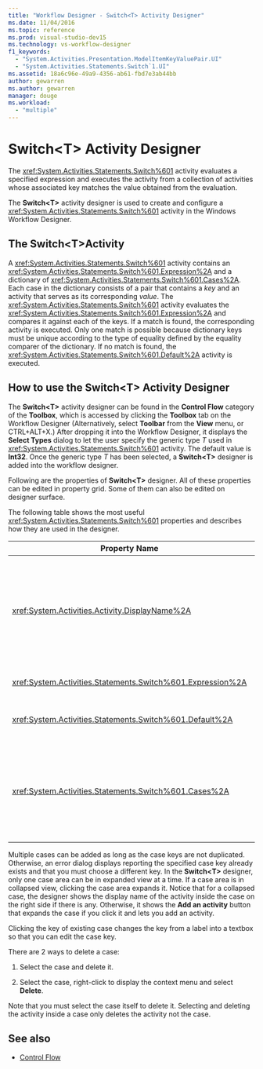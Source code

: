 ```yaml
---
title: "Workflow Designer - Switch<T> Activity Designer"
ms.date: 11/04/2016
ms.topic: reference
ms.prod: visual-studio-dev15
ms.technology: vs-workflow-designer
f1_keywords:
  - "System.Activities.Presentation.ModelItemKeyValuePair.UI"
  - "System.Activities.Statements.Switch`1.UI"
ms.assetid: 18a6c96e-49a9-4356-ab61-fbd7e3ab44bb
author: gewarren
ms.author: gewarren
manager: douge
ms.workload:
  - "multiple"
---
```

# Switch\<T> Activity Designer

The <xref:System.Activities.Statements.Switch%601> activity evaluates a specified expression and executes the activity from a collection of activities whose associated key matches the value obtained from the evaluation.

The **Switch<T\>** activity designer is used to create and configure a <xref:System.Activities.Statements.Switch%601> activity in the Windows Workflow Designer.

## The Switch\<T>Activity

A <xref:System.Activities.Statements.Switch%601> activity contains an <xref:System.Activities.Statements.Switch%601.Expression%2A> and a dictionary of <xref:System.Activities.Statements.Switch%601.Cases%2A>. Each case in the dictionary consists of a pair that contains a *key* and an activity that serves as its corresponding *value*. The <xref:System.Activities.Statements.Switch%601> activity evaluates the <xref:System.Activities.Statements.Switch%601.Expression%2A> and compares it against each of the keys. If a match is found, the corresponding activity is executed. Only one match is possible because dictionary keys must be unique according to the type of equality defined by the equality comparer of the dictionary. If no match is found, the <xref:System.Activities.Statements.Switch%601.Default%2A> activity is executed.

## How to use the Switch\<T> Activity Designer

The **Switch\<T>** activity designer can be found in the **Control Flow** category of the **Toolbox**, which is accessed by clicking the **Toolbox** tab on the Workflow Designer (Alternatively, select **Toolbar** from the **View** menu, or CTRL+ALT+X.) After dropping it into the Workflow Designer, it displays the **Select Types** dialog to let the user specify the generic type *T* used in <xref:System.Activities.Statements.Switch%601> activity. The default value is **Int32**. Once the generic type *T* has been selected, a **Switch<T\>** designer is added into the workflow designer.

Following are the properties of **Switch<T\>** designer. All of these properties can be edited in property grid. Some of them can also be edited on designer surface.

The following table shows the most useful <xref:System.Activities.Statements.Switch%601> properties and describes how they are used in the designer.

|Property Name|Required|Usage|
|-------------------|--------------|-----------|
|<xref:System.Activities.Activity.DisplayName%2A>|False|Specifies the friendly name of the <xref:System.Activities.Statements.Switch%601> activity designer. The default value is Switch<Int32\>. The value can be edited in the **Properties** window or directly on the designer header.<br /><br /> Although the <xref:System.Activities.Activity.DisplayName%2A> is not strictly required, it is a best practice to use one.|
|<xref:System.Activities.Statements.Switch%601.Expression%2A>|True|Specifies the expression used to compare to the keys in the cases collection to determine which case to execute.|
|<xref:System.Activities.Statements.Switch%601.Default%2A>||Specifies the activity executed if no match is found. Click the **Add an activity** button on the designer to open the **Default** box where the activity can be dropped.|
|<xref:System.Activities.Statements.Switch%601.Cases%2A>||Specifies the cases to be evaluated. To add a case, click the **Add new case** button at the bottom of **Switch\<T>** designer. The button changes to a textbox (combo box if the generic type selected when adding the Switch\<T> is String or Enum). After adding a key in the **Case value** box, the case area expands and an activity can be dropped where the hint text "Drop activity here" to define the execution logic for the case.|

Multiple cases can be added as long as the case keys are not duplicated. Otherwise, an error dialog displays reporting the specified case key already exists and that you must choose a different key. In the **Switch\<T>** designer, only one case area can be in expanded view at a time. If a case area is in collapsed view, clicking the case area expands it. Notice that for a collapsed case, the designer shows the display name of the activity inside the case on the right side if there is any. Otherwise, it shows the **Add an activity** button that expands the case if you click it and lets you add an activity.

Clicking the key of existing case changes the key from a label into a textbox so that you can edit the case key.

There are 2 ways to delete a case:

1.  Select the case and delete it.

2.  Select the case, right-click to display the context menu and select **Delete**.

Note that you must select the case itself to delete it. Selecting and deleting the activity inside a case only deletes the activity not the case.

## See also

- [Control Flow](../workflow-designer/control-flow-activity-designers.md)